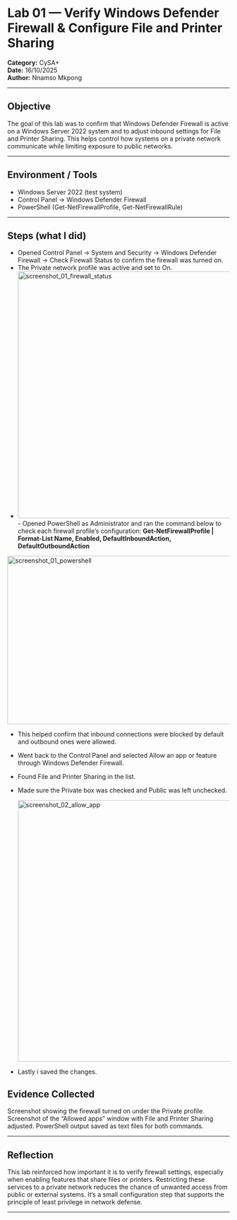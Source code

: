 # Lab 01 — Verify Windows Defender Firewall & Configure File and Printer Sharing
**Category:** CySA+  
**Date:** 16/10/2025  
**Author:** Nnamso Mkpong

---

## Objective
The goal of this lab was to confirm that Windows Defender Firewall is active on a Windows Server 2022 system and to adjust inbound settings for File and Printer Sharing. This helps control how systems on a private network communicate while limiting exposure to public networks.

---

## Environment / Tools
- Windows Server 2022 (test system)  
- Control Panel → Windows Defender Firewall  
- PowerShell (Get-NetFirewallProfile, Get-NetFirewallRule)

---

## Steps (what I did)
- Opened Control Panel → System and Security → Windows Defender Firewall → Check Firewall Status to confirm the firewall was turned on.
- The Private network profile was active and set to On.
- <img width="1010" height="559" alt="screenshot_01_firewall_status" src="https://github.com/user-attachments/assets/5843556e-963a-4033-8cd4-4cdb502c2caf" />- Opened PowerShell as Administrator and ran the command below to check each firewall profile’s configuration:
  **Get-NetFirewallProfile | Format-List Name, Enabled, DefaultInboundAction, DefaultOutboundAction**
 <img width="962" height="381" alt="screenshot_01_powershell" src="https://github.com/user-attachments/assets/53a827ff-ee8f-42b2-8f99-2ac710a93eac" />

- This helped confirm that inbound connections were blocked by default and outbound ones were allowed.
- Went back to the Control Panel and selected Allow an app or feature through Windows Defender Firewall. 
- Found File and Printer Sharing in the list.
- Made sure the Private box was checked and Public was left unchecked.
  
  <img width="1022" height="592" alt="screenshot_02_allow_app" src="https://github.com/user-attachments/assets/5c5038b3-0a40-4b44-8f49-7acf2faa7bfd" />

- Lastly i saved the changes.

Evidence Collected
---
Screenshot showing the firewall turned on under the Private profile.
Screenshot of the “Allowed apps” window with File and Printer Sharing adjusted.
PowerShell output saved as text files for both commands.

---

Reflection
---
This lab reinforced how important it is to verify firewall settings, especially when enabling features that share files or printers. Restricting these services to a private network reduces the chance of unwanted access from public or external systems. It’s a small configuration step that supports the principle of least privilege in network defense.

---
